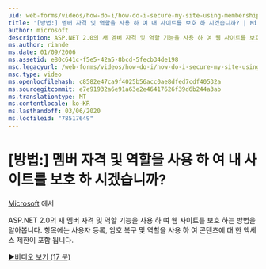 ```yaml
---
uid: web-forms/videos/how-do-i/how-do-i-secure-my-site-using-membership-and-roles
title: '[방법:] 멤버 자격 및 역할을 사용 하 여 내 사이트를 보호 하 시겠습니까? | Microsoft Docs'
author: microsoft
description: ASP.NET 2.0의 새 멤버 자격 및 역할 기능을 사용 하 여 웹 사이트를 보호 하는 방법을 알아봅니다. 사용자 등록, 암호 복구 및 restricti을 포함 하는 항목입니다.
ms.author: riande
ms.date: 01/09/2006
ms.assetid: e80c641c-f5e5-42a5-8bcd-5fecb34de198
msc.legacyurl: /web-forms/videos/how-do-i/how-do-i-secure-my-site-using-membership-and-roles
msc.type: video
ms.openlocfilehash: c8582e47ca9f4025b56acc0ae8dfed7cdf40532a
ms.sourcegitcommit: e7e91932a6e91a63e2e46417626f39d6b244a3ab
ms.translationtype: MT
ms.contentlocale: ko-KR
ms.lasthandoff: 03/06/2020
ms.locfileid: "78517649"
---
```

# <a name="how-do-i-secure-my-site-using-membership-and-roles"></a>[방법:] 멤버 자격 및 역할을 사용 하 여 내 사이트를 보호 하 시겠습니까?

[Microsoft](https://github.com/microsoft) 에서

ASP.NET 2.0의 새 멤버 자격 및 역할 기능을 사용 하 여 웹 사이트를 보호 하는 방법을 알아봅니다. 항목에는 사용자 등록, 암호 복구 및 역할을 사용 하 여 콘텐츠에 대 한 액세스 제한이 포함 됩니다.

[&#9654;비디오 보기 (17 분)](https://channel9.msdn.com/Blogs/ASP-NET-Site-Videos/how-do-i-secure-my-site-using-membership-and-roles)
